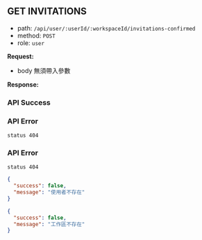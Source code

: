 ## GET INVITATIONS

- path: `/api/user/:userId/:workspaceId/invitations-confirmed`
- method: `POST`
- role: `user`

**Request:**

- body 無須帶入參數

**Response:**

### API Success

### API Error

`status 404`

### API Error

`status 404`

```json
{
  "success": false,
  "message": "使用者不存在"
}
```

```json
{
  "success": false,
  "message": "工作區不存在"
}
```
